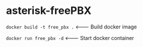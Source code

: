 # asterisk-freePBX

`docker build -t free_pbx .` <--- Build docker image

`docker run free_pbx -d` <--- Start docker container

